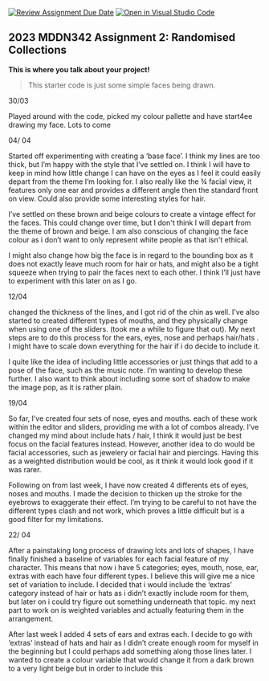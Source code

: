 [![Review Assignment Due Date](https://classroom.github.com/assets/deadline-readme-button-8d59dc4de5201274e310e4c54b9627a8934c3b88527886e3b421487c677d23eb.svg)](https://classroom.github.com/a/TMOxyln0)
[![Open in Visual Studio Code](https://classroom.github.com/assets/open-in-vscode-c66648af7eb3fe8bc4f294546bfd86ef473780cde1dea487d3c4ff354943c9ae.svg)](https://classroom.github.com/online_ide?assignment_repo_id=10649574&assignment_repo_type=AssignmentRepo)
## 2023 MDDN342 Assignment 2: Randomised Collections
**This is where you talk about your project!**

>This starter code is just some simple faces being drawn. 

30/03

Played around with the code, picked my colour pallette and have start4ee drawing my face. Lots to come

04/ 04

Started off experimenting with creating a ‘base face’. I think my lines are too thick, but I’m happy with the style that I’ve settled on. I think I will have to keep in mind how little change I can have on the eyes as I feel it could easily depart from the theme I’m looking for. I also really like the ¾ facial view, it features only one ear and provides a different angle then the standard front on view. Could also provide some interesting styles for hair.

I’ve settled on these brown and beige colours to create a vintage effect for the faces. This could change over time, but I don't think I will depart from the theme of brown and beige. I am also conscious of changing the face colour as i don’t want to only represent white people as that isn't ethical.

I might also change how big the face is in regard to the bounding box as it does not exactly leave much room for hair or hats, and might also be a tight squeeze when trying to pair the faces next to each other. I think I’ll just have to experiment with this later on as I go. 

12/04

changed the thickness of the lines, and I got rid of the chin as well. I’ve also started to created different types of mouths, and they physically change when using one of the sliders. (took me a while to figure that out). My next steps are to do this process for the ears, eyes, nose and perhaps hair/hats . I might have to scale down everything for the hair if i do decide to include it. 

I quite like the idea of including little accessories or just things that add to a pose of the face, such as the music note. I’m wanting to develop these further. 
I also want to think about including some sort of shadow to make the image pop, as it is rather plain.

19/04


So far, I’ve created four sets of nose, eyes and mouths. each of these work within the editor and sliders, providing me with a lot of combos already. I’ve changed my mind about include hats / hair, I think it would just be best focus on the facial features instead. However, another idea to do would be facial accessories, such as jewelery or facial hair and piercings. Having this as a weighted distribution would be cool, as it think it would look good if it was rarer.


Following on from last week, I have now created 4 differents ets of eyes, noses and mouths. I made the decision to thicken up the stroke for the eyebrows to exaggerate their effect. I’m trying to be careful to not have the different types clash and not work, which proves a little difficult but is a good filter for my limitations.

22/ 04

After a painstaking long process of drawing lots and lots of shapes, I have finally finished a baseline of variables for each facial feature of my character. This means that now i have 5 categories; eyes, mouth, nose, ear, extras with each have four different types. I believe this will give me a nice set of variation to include. I decided that i would include the ‘extras’ category instead of hair or hats as i didn’t exactly include room for them, but later on i could try figure out something underneath that topic. my next part to work on is weighted variables and actually featuring them in the arrangement.

After last week I added 4 sets of ears and extras each. I decide to go with ‘extras’ instead of hats and hair as I didn’t create enough room for myself in the beginning but I could perhaps add something along those lines later. I wanted to create a colour variable that would change it from a dark brown to a very light beige but in order to include this 